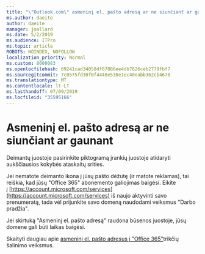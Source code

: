 ```yaml
---
title: "\"Outlook.com\" asmeninį el. pašto adresą ar ne siunčiant ar gaunant"
ms.author: daeite
author: daeite
manager: joallard
ms.date: 5/2/2019
ms.audience: ITPro
ms.topic: article
ROBOTS: NOINDEX, NOFOLLOW
localization_priority: Normal
ms.custom: 8000083
ms.openlocfilehash: 69241cad34058df87886ee4db7826ceb2779fbf7
ms.sourcegitcommit: 7c0575fd30f0f4448e530e1ec40eabb362cb4670
ms.translationtype: MT
ms.contentlocale: lt-LT
ms.lasthandoff: 07/09/2019
ms.locfileid: "35595166"
---
```

# <a name="my-personalized-email-address-isnt-sending-or-receiving"></a>Asmeninį el. pašto adresą ar ne siunčiant ar gaunant

Deimantų juostoje pasirinkite piktogramą įrankių juostoje atidaryti aukščiausios kokybės ataskaitų srities.

Jei nematote deimanto ikona į jūsų pašto dėžutę (ir matote reklamas), tai reiškia, kad jūsų "Office 365" abonemento galiojimas baigėsi. Eikite į [https://account.microsoft.com/services](https://account.microsoft.com/services) iš naujo aktyvinti savo prenumeratą, tada vėl prijunkite savo domeną naudodami veiksmus "Darbo pradžia".

Jei skirtuką "Asmeninį el. pašto adresą" raudona būsenos juostoje, jūsų domene gali būti laikas baigėsi.

Skaityti daugiau apie [asmeninį el. pašto adresus į "Office 365"](https://support.office.com/article/75416a58-b225-4c02-8c07-8979403b427b?wt.mc_id=Office_Outlook_com_Alchemy)trikčių šalinimo veiksmus.